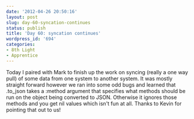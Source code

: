 ```yaml
---
date: '2012-04-26 20:50:16'
layout: post
slug: day-60-syncation-continues
status: publish
title: 'Day 60: syncation continues'
wordpress_id: '694'
categories:
- 8th Light
- Apprentice
---
```


Today I paired with Mark to finish up the work on syncing (really a one way pull) of some data from one system to another system. It was mostly straight forward however we ran into some odd bugs and learned that .to_json takes a :method argument that specifies what methods should be run on the object being converted to JSON. Otherwise it ignores those methods and you get nil values which isn't fun at all. Thanks to Kevin for pointing that out to us!
